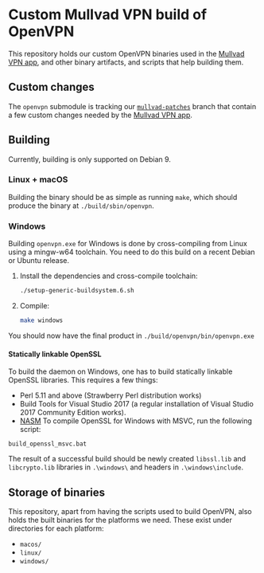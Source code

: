 # Custom Mullvad VPN build of OpenVPN

This repository holds our custom OpenVPN binaries used in the [Mullvad VPN
app], and other binary artifacts, and scripts that help building them.

## Custom changes

The `openvpn` submodule is tracking our [`mullvad-patches`] branch that contain a few custom
changes needed by the [Mullvad VPN app].

## Building
Currently, building is only supported on Debian 9.

### Linux + macOS

Building the binary should be as simple as running `make`, which should produce the binary at
`./build/sbin/openvpn`.

### Windows

Building `openvpn.exe` for Windows is done by cross-compiling from Linux using a mingw-w64
toolchain. You need to do this build on a recent Debian or Ubuntu release.

1. Install the dependencies and cross-compile toolchain:
   ```bash
   ./setup-generic-buildsystem.6.sh
   ```

1. Compile:
   ```bash
   make windows
   ```

You should now have the final product in `./build/openvpn/bin/openvpn.exe`

#### Statically linkable OpenSSL
To build the daemon on Windows, one has to build statically linkable OpenSSL libraries.
This requires a few things:
- Perl 5.11 and above (Strawberry Perl distribution works)
- Build Tools for Visual Studio 2017 (a regular installation of Visual Studio
2017 Community Edition works).
- [NASM](https://www.nasm.us/)
To compile OpenSSL for Windows with MSVC, run the following script:
```
build_openssl_msvc.bat
```
The result of a successful build should be newly created `libssl.lib` and
`libcrypto.lib` libraries in `.\windows\` and headers in
`.\windows\include`.

## Storage of binaries

This repository, apart from having the scripts used to build OpenVPN, also holds the built binaries
for the platforms we need. These exist under directories for each platform:
* `macos/`
* `linux/`
* `windows/`


[Mullvad VPN app]: https://github.com/mullvad/mullvadvpn-app
[`mullvad-patches`]: https://github.com/mullvad/openvpn/tree/mullvad-patches
